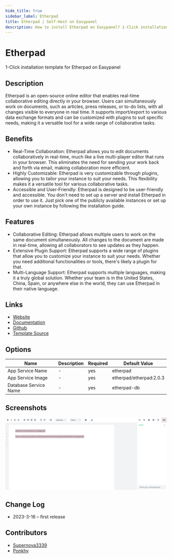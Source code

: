 ```yaml
---
hide_title: true
sidebar_label: Etherpad
title: Etherpad | Self-Host on Easypanel
description: How to install Etherpad on Easypanel? 1-Click installation template for Etherpad on Easypanel
---
```


<!-- generated -->

# Etherpad

1-Click installation template for Etherpad on Easypanel

## Description

Etherpad is an open-source online editor that enables real-time collaborative editing directly in your browser. Users can simultaneously work on documents, such as articles, press releases, or to-do lists, with all changes visible to everyone in real time. It supports import/export to various data exchange formats and can be customized with plugins to suit specific needs, making it a versatile tool for a wide range of collaborative tasks.

## Benefits

- Real-Time Collaboration: Etherpad allows you to edit documents collaboratively in real-time, much like a live multi-player editor that runs in your browser. This eliminates the need for sending your work back and forth via email, making collaboration more efficient.
- Highly Customizable: Etherpad is very customizable through plugins, allowing you to tailor your instance to suit your needs. This flexibility makes it a versatile tool for various collaborative tasks.
- Accessible and User-Friendly: Etherpad is designed to be user-friendly and accessible. You don't need to set up a server and install Etherpad in order to use it. Just pick one of the publicly available instances or set up your own instance by following the installation guide.

## Features

- Collaborative Editing: Etherpad allows multiple users to work on the same document simultaneously. All changes to the document are made in real-time, allowing all collaborators to see updates as they happen.
- Extensive Plugin Support: Etherpad supports a wide range of plugins that allow you to customize your instance to suit your needs. Whether you need additional functionalities or tools, there's likely a plugin for that.
- Multi-Language Support: Etherpad supports multiple languages, making it a truly global solution. Whether your team is in the United States, China, Spain, or anywhere else in the world, they can use Etherpad in their native language.

## Links

- [Website](https://etherpad.org)
- [Documentation](https://etherpad.org/doc/v1.8.18/)
- [Github](https://github.com/ether/etherpad-lite)
- [Template Source](https://github.com/easypanel-io/templates/tree/main/templates/etherpad)

## Options

Name | Description | Required | Default Value
-|-|-|-
App Service Name | - | yes | etherpad
App Service Image | - | yes | etherpad/etherpad:2.0.3
Database Service Name | - | yes | etherpad-db

## Screenshots

![Etherpad Screenshot](./assets/screenshot.png)

## Change Log

- 2023-3-16 – first release

## Contributors

- [Supernova3339](https://github.com/Supernova3339)
- [Ponkhy](https://github.com/Ponkhy)
